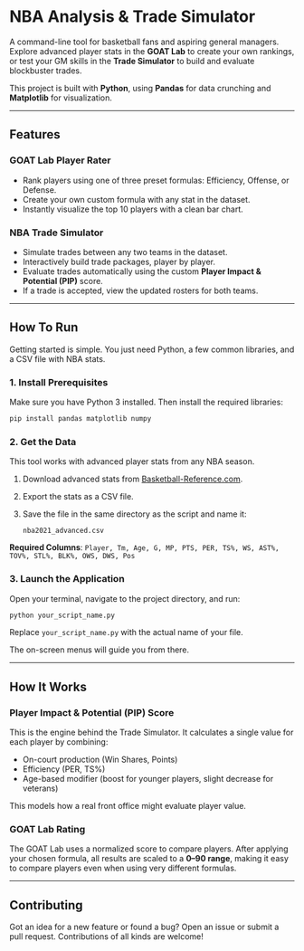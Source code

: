 # NBA Analysis & Trade Simulator

A command-line tool for basketball fans and aspiring general managers. Explore advanced player stats in the **GOAT Lab** to create your own rankings, or test your GM skills in the **Trade Simulator** to build and evaluate blockbuster trades.

This project is built with **Python**, using **Pandas** for data crunching and **Matplotlib** for visualization.

---

## Features

### GOAT Lab Player Rater

* Rank players using one of three preset formulas: Efficiency, Offense, or Defense.
* Create your own custom formula with any stat in the dataset.
* Instantly visualize the top 10 players with a clean bar chart.

### NBA Trade Simulator

* Simulate trades between any two teams in the dataset.
* Interactively build trade packages, player by player.
* Evaluate trades automatically using the custom **Player Impact & Potential (PIP)** score.
* If a trade is accepted, view the updated rosters for both teams.

---

## How To Run

Getting started is simple. You just need Python, a few common libraries, and a CSV file with NBA stats.

### 1. Install Prerequisites

Make sure you have Python 3 installed. Then install the required libraries:

```bash
pip install pandas matplotlib numpy
```

### 2. Get the Data

This tool works with advanced player stats from any NBA season.

1. Download advanced stats from [Basketball-Reference.com](https://www.basketball-reference.com/).
2. Export the stats as a CSV file.
3. Save the file in the same directory as the script and name it:

   ```
   nba2021_advanced.csv
   ```

**Required Columns**:
`Player, Tm, Age, G, MP, PTS, PER, TS%, WS, AST%, TOV%, STL%, BLK%, OWS, DWS, Pos`

### 3. Launch the Application

Open your terminal, navigate to the project directory, and run:

```bash
python your_script_name.py
```

Replace `your_script_name.py` with the actual name of your file.

The on-screen menus will guide you from there.

---

## How It Works

### Player Impact & Potential (PIP) Score

This is the engine behind the Trade Simulator. It calculates a single value for each player by combining:

* On-court production (Win Shares, Points)
* Efficiency (PER, TS%)
* Age-based modifier (boost for younger players, slight decrease for veterans)

This models how a real front office might evaluate player value.

### GOAT Lab Rating

The GOAT Lab uses a normalized score to compare players. After applying your chosen formula, all results are scaled to a **0–90 range**, making it easy to compare players even when using very different formulas.

---

## Contributing

Got an idea for a new feature or found a bug? Open an issue or submit a pull request. Contributions of all kinds are welcome!

